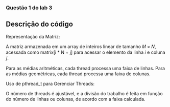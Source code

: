 ### Questão 1 do lab 3

## Descrição do código
Representação da Matriz:

A matriz armazenada em um array de inteiros linear de tamanho 𝑀 × 𝑁, acessada como matrix[i * N + j] para acessar o elemento da linha 𝑖 e coluna 𝑗.

Para as médias aritméticas, cada thread processa uma faixa de linhas.
Para as médias geométricas, cada thread processa uma faixa de colunas.

Uso de pthread_t para Gerenciar Threads:

O número de threads é ajustável, e a divisão do trabalho é feita em função do número de linhas ou colunas, de acordo com a faixa calculada.
